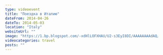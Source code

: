 ```yaml
---
type: videoevent
title: "Поездка в Италию"
dateFrom: 2014-04-26
dateTo: 2014-05-03
location: "Italy"
websiteUrl: ""
image: "https://1.bp.blogspot.com/-xdHlLOFXHAU/U2-s3EyI8DI/AAAAAAAAdAQ/tQuYwT3l8rs/s1600/dsc04119.picasaweb.jpg"
videocategories: travel
posts: ""
---
```

